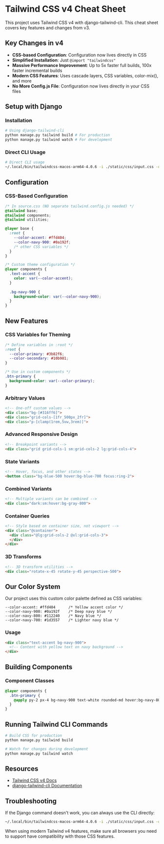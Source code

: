 # Tailwind CSS v4 Cheat Sheet

This project uses Tailwind CSS v4 with django-tailwind-cli. This cheat sheet covers key features and changes from v3.

## Key Changes in v4

- **CSS-based Configuration**: Configuration now lives directly in CSS
- **Simplified Installation**: Just `@import "tailwindcss"`
- **Massive Performance Improvement**: Up to 5x faster full builds, 100x faster incremental builds
- **Modern CSS Features**: Uses cascade layers, CSS variables, color-mix(), and more
- **No More Config.js File**: Configuration now lives directly in your CSS files

## Setup with Django

### Installation
```bash
# Using django-tailwind-cli
python manage.py tailwind build # For production
python manage.py tailwind watch # For development
```

### Direct CLI Usage
```bash
# Direct CLI usage
~/.local/bin/tailwindcss-macos-arm64-4.0.6 -i ./static/css/input.css -o ./static/css/output.css
```

## Configuration

### CSS-Based Configuration
```css
/* In source.css (NO separate tailwind.config.js needed) */
@tailwind base;
@tailwind components;
@tailwind utilities;

@layer base {
  :root {
    --color-accent: #ffd404;
    --color-navy-900: #0a192f;
    /* other CSS variables */
  }
}

/* Custom theme configuration */
@layer components {
  .text-accent {
    color: var(--color-accent);
  }
  
  .bg-navy-900 {
    background-color: var(--color-navy-900);
  }
}
```

## New Features

### CSS Variables for Theming
```css
/* Define variables in :root */
:root {
  --color-primary: #3b82f6;
  --color-secondary: #10b981;
}

/* Use in custom components */
.btn-primary {
  background-color: var(--color-primary);
}
```

### Arbitrary Values
```html
<!-- One-off custom values -->
<div class="bg-[#316ff6]">
<div class="grid-cols-[1fr_500px_2fr]">
<div class="p-[clamp(1rem,5vw,3rem)]">
```

### Advanced Responsive Design
```html
<!-- Breakpoint variants -->
<div class="grid grid-cols-1 sm:grid-cols-2 lg:grid-cols-4">
```

### State Variants
```html
<!-- Hover, focus, and other states -->
<button class="bg-blue-500 hover:bg-blue-700 focus:ring-2">
```

### Combined Variants
```html
<!-- Multiple variants can be combined -->
<div class="dark:sm:hover:bg-gray-800">
```

### Container Queries
```html
<!-- Style based on container size, not viewport -->
<div class="@container">
  <div class="@lg:grid-cols-2 @xl:grid-cols-3">
  </div>
</div>
```

### 3D Transforms
```html
<!-- 3D transform utilities -->
<div class="rotate-x-45 rotate-y-45 perspective-500">
```

## Our Color System

Our project uses this custom color palette defined as CSS variables:

```
--color-accent: #ffd404      /* Yellow accent color */
--color-navy-900: #0a192f    /* Deep navy blue */
--color-navy-800: #112240    /* Navy blue */
--color-navy-700: #1d3557    /* Lighter navy blue */
```

### Usage

```html
<div class="text-accent bg-navy-900">
  <!-- Content with yellow text on navy background -->
</div>
```

## Building Components

### Component Classes
```css
@layer components {
  .btn-primary {
    @apply py-2 px-4 bg-navy-900 text-white rounded-md hover:bg-navy-800;
  }
}
```

## Running Tailwind CLI Commands

```bash
# Build CSS for production
python manage.py tailwind build

# Watch for changes during development
python manage.py tailwind watch
```

## Resources

- [Tailwind CSS v4 Docs](https://tailwindcss.com/docs)
- [django-tailwind-cli Documentation](https://pypi.org/project/django-tailwind-cli/)

## Troubleshooting

If the Django command doesn't work, you can always use the CLI directly:

```bash
~/.local/bin/tailwindcss-macos-arm64-4.0.6 -i ./static/css/input.css -o ./static/css/output.css
```

When using modern Tailwind v4 features, make sure all browsers you need to support have compatibility with those CSS features.